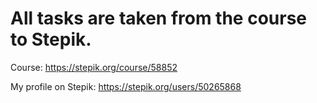 # All tasks are taken from the course to Stepik.

Course:
https://stepik.org/course/58852

My profile on Stepik:
https://stepik.org/users/50265868